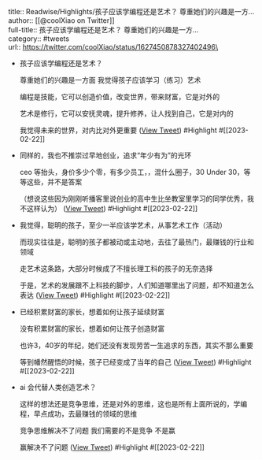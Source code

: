 title:: Readwise/Highlights/孩子应该学编程还是艺术？ 尊重她们的兴趣是一方...
author:: [[@coolXiao on Twitter]]\
full-title:: 孩子应该学编程还是艺术？ 尊重她们的兴趣是一方...\
category:: #tweets\
url:: https://twitter.com/coolXiao/status/1627450878327402496\

- 孩子应该学编程还是艺术？
  
  尊重她们的兴趣是一方面
  我觉得孩子应该学习（练习）艺术
  
  编程是技能，它可以创造价值，改变世界，带来财富，它是对外的
  
  艺术是修行，它可以安抚灵魂，提升修养，让人找到自己，它是对内的
  
  我觉得未来的世界，对内比对外更重要 ([View Tweet](https://twitter.com/coolXiao/status/1627450878327402496)) #Highlight #[[2023-02-22]]
- 同样的，我也不推崇过早地创业，追求“年少有为”的光环
  
  ceo 等抬头，身价多少个零，有多少员工，，混什么圈子，30 Under 30，等等这些，并不是答案
  
  （想说这些因为刚刚听播客里说创业的高中生比坐教室里学习的同学优秀，我不这样认为） ([View Tweet](https://twitter.com/coolXiao/status/1627452545638748166)) #Highlight #[[2023-02-22]]
- 我觉得，聪明的孩子，至少一半应该学艺术，从事艺术工作（活动）
  
  而现实往往是，聪明的孩子都被动或主动地，去往了最热门，最赚钱的行业和领域
  
  走艺术这条路，大部分时候成了不擅长理工科的孩子的无奈选择
  
  于是，艺术的发展跟不上科技的脚步，人们知道哪里出了问题，却不知道怎么表达 ([View Tweet](https://twitter.com/coolXiao/status/1627462298658013186)) #Highlight #[[2023-02-22]]
- 已经积累财富的家长，想着如何让孩子延续财富
  
  没有积累财富的家长，想着如何让孩子创造财富
  
  也许3，40岁的年纪，她们还没有发现劳苦一生追求的东西，其实不那么重要
  
  等到幡然醒悟的时候，孩子已经变成了当年的自己 ([View Tweet](https://twitter.com/coolXiao/status/1627463516805537792)) #Highlight #[[2023-02-22]]
- ai 会代替人类创造艺术？
  
  这样的想法还是竞争思维，还是对外的思维，这也是所有上面所说的，学编程，早点成功，去最赚钱的领域的思维
  
  竞争思维解决不了问题
  我们需要的不是竞争
  不是赢
  
  赢解决不了问题 ([View Tweet](https://twitter.com/coolXiao/status/1627466824601452545)) #Highlight #[[2023-02-22]]